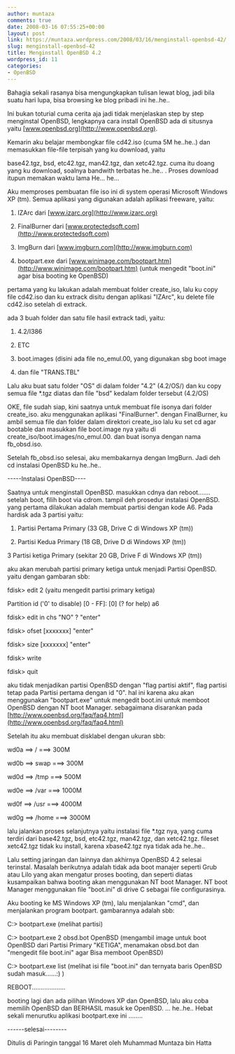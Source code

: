 ```yaml
---
author: muntaza
comments: true
date: 2008-03-16 07:55:25+00:00
layout: post
link: https://muntaza.wordpress.com/2008/03/16/menginstall-openbsd-42/
slug: menginstall-openbsd-42
title: Menginstall OpenBSD 4.2
wordpress_id: 11
categories:
- OpenBSD
---
```


Bahagia sekali rasanya bisa mengungkapkan tulisan lewat blog, jadi bila suatu hari lupa, bisa browsing ke blog pribadi ini he..he..

Ini bukan toturial cuma cerita aja jadi tidak menjelaskan step by step menginstal OpenBSD, lengkapnya cara install OpenBSD ada di situsnya yaitu [www.openbsd.org](http://www.openbsd.org).

Kemarin aku belajar membongkar file cd42.iso (cuma 5M he..he..) dan memasukkan file-file terpisah yang ku download, yaitu

base42.tgz, bsd, etc42.tgz, man42.tgz, dan xetc42.tgz. cuma itu doang yang ku download, soalnya bandwith terbatas he..he..  . Proses download itupun memakan waktu lama He... he...

Aku memproses pembuatan file iso ini di system operasi Microsoft Windows XP (tm). Semua aplikasi yang digunakan adalah aplikasi freeware, yaitu:

1. IZArc dari [www.izarc.org](http://www.izarc.org)

2. FinalBurner dari [www.protectedsoft.com](http://www.protectedsoft.com)

3. ImgBurn dari [www.imgburn.com](http://www.imgburn.com)

4. bootpart.exe dari [www.winimage.com/bootpart.htm](http://www.winimage.com/bootpart.htm) (untuk mengedit "boot.ini" agar bisa booting ke OpenBSD)

pertama yang ku lakukan adalah membuat folder create_iso, lalu ku copy file cd42.iso dan ku extrack disitu dengan aplikasi "IZArc", ku delete file cd42.iso setelah di extrack.

ada 3 buah folder dan satu file hasil extrack tadi, yaitu:

1. 4.2/I386

2. ETC

3. boot.images (disini ada file no_emul.00, yang digunakan sbg boot image

4. dan file "TRANS.TBL"

Lalu aku buat satu folder "OS" di dalam folder "4.2" (4.2/OS/) dan ku copy semua file *.tgz diatas dan file "bsd" kedalam folder tersebut (4.2/OS)

OKE, file sudah siap, kini saatnya untuk membuat file isonya dari folder create_iso. aku menggunakan aplikasi "FinalBurner". dengan FinalBurner, ku ambil semua file dan folder dalam direktori create_iso lalu ku set cd agar bootable dan masukkan file boot.image nya yaitu di create_iso/boot.images/no_emul.00. dan buat isonya dengan nama fb_obsd.iso.

Setelah fb_obsd.iso selesai, aku membakarnya dengan ImgBurn. Jadi deh cd instalasi OpenBSD ku he..he..

-----Instalasi OpenBSD----

Saatnya untuk menginstall OpenBSD. masukkan cdnya dan reboot....... setelah boot, filih boot via cdrom. tampil deh prosedur instalasi OpenBSD. yang pertama dilakukan adalah membuat partisi dengan kode A6. Pada hardisk ada 3 partisi yaitu:

1. Partisi Pertama Primary (33 GB, Drive C di Windows XP (tm))

2. Partisi Kedua Primary (18 GB, Drive D di Windows XP (tm))

3 Partisi ketiga Primary (sekitar 20 GB, Drive F di Windows XP (tm))

aku akan merubah partisi primary ketiga untuk menjadi Partisi OpenBSD. yaitu dengan gambaran sbb:

fdisk> edit 2   (yaitu mengedit partisi primary ketiga)

Partition id ('0' to disable)  [0 - FF]: [0] (? for help) a6

fdisk> edit in chs "NO" ? "enter"

fdisk> ofset [xxxxxxx] "enter"

fdisk> size [xxxxxxx] "enter"

fdisk> write

fdisk> quit

aku tidak menjadikan partisi OpenBSD dengan "flag partisi aktif", flag partisi tetap pada Partisi pertama dengan id "0". hal ini karena aku akan menggunakan "bootpart.exe" untuk mengedit boot.ini untuk memboot OpenBSD dengan NT boot Manager. sebagaimana disarankan pada [http://www.openbsd.org/faq/faq4.html](http://www.openbsd.org/faq/faq4.html)

Setelah itu aku membuat disklabel dengan ukuran sbb:

wd0a ==>  / ===> 300M

wd0b ==>  swap ===> 300M

wd0d ==>  /tmp ===> 500M

wd0e ==>  /var ===> 1000M

wd0f ==>  /usr ===> 4000M

wd0g ==>  /home ===> 3000M

lalu jalankan proses selanjutnya yaitu instalasi file *.tgz nya, yang cuma terdiri dari base42.tgz, bsd, etc42.tgz, man42.tgz, dan xetc42.tgz. fileset xetc42.tgz tidak ku install, karena xbase42.tgz nya tidak ada he..he..

Lalu setting jaringan dan lainnya dan akhirnya OpenBSD 4.2 selesai terinstal. Masalah berikutnya adalah tidak ada boot manajer seperti Grub atau Lilo yang akan mengatur proses booting, dan seperti diatas kusampaikan bahwa booting akan menggunakan NT boot Manager. NT boot Manager menggunakan file "boot.ini" di drive C sebagai file configurasinya.

Aku booting ke MS Windows XP (tm), lalu menjalankan "cmd", dan menjalankan program bootpart. gambarannya adalah sbb:

C:\> bootpart.exe (melihat partisi)

C:\> bootpart.exe 2 obsd.bot OpenBSD (mengambil image untuk boot OpenBSD dari Partisi Primary "KETIGA", menamakan obsd.bot dan "mengedit file boot.ini" agar Bisa memboot OpenBSD)

C:\> bootpart.exe list (melihat isi file "boot.ini" dan ternyata baris OpenBSD sudah masuk......:) )

REBOOT...................

booting lagi dan ada pilihan Windows XP dan OpenBSD, lalu aku coba memilih OpenBSD dan BERHASIL masuk ke OpenBSD. ... he..he.. Hebat sekali menurutku aplikasi bootpart.exe ini ........

------selesai--------

Ditulis di Paringin tanggal 16 Maret oleh Muhammad Muntaza bin Hatta
